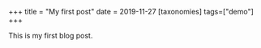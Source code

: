 +++
title = "My first post"
date = 2019-11-27
[taxonomies]
tags=["demo"]
+++

This is my first blog post.

